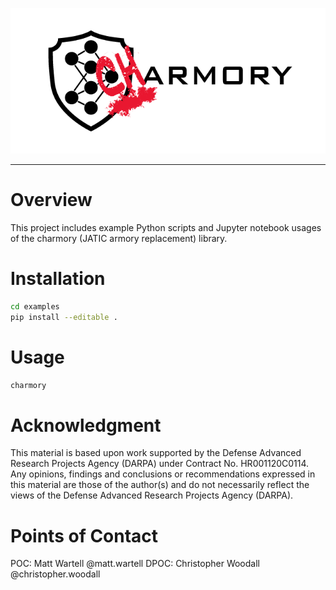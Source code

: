 ![charmory logo](../docs/assets/charmory.png)

---

# Overview

This project includes example Python scripts and Jupyter notebook usages of the
charmory (JATIC armory replacement) library.

# Installation

```sh
cd examples
pip install --editable .
```

# Usage

```sh
charmory
```

# Acknowledgment

This material is based upon work supported by the Defense Advanced Research Projects
Agency (DARPA) under Contract No. HR001120C0114. Any opinions, findings and
conclusions or recommendations expressed in this material are those of the author(s)
and do not necessarily reflect the views of the Defense Advanced Research Projects
Agency (DARPA).

# Points of Contact

POC: Matt Wartell @matt.wartell
DPOC: Christopher Woodall @christopher.woodall
